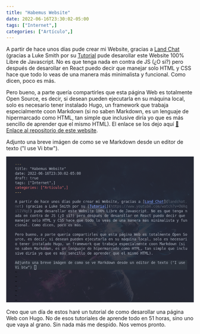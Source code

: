 ```yaml
---
title: "Habemus Website"
date: 2022-06-16T23:30:02-05:00
tags: ["Internet",]
categories: ["Artículo",]
---
```


A partir de hace unos días pude crear mi Website, gracias a [Land Chat](https://landchad.net/) (gracias a Luke Smith por su [Tutorial](https://www.youtube.com/watch?v=OWAqilIVNgE) pude desarollar este Website 100% Libre de Javascript. No es que tenga nada en contra de JS (¿O si?) pero después de desarollar en React puedo decir que manejar solo HTML y CSS hace que todo lo veas de una manera más minimalista y funcional. Como dicen, poco es más.

Pero bueno, a parte quería compartirles que esta página Web es totalmente Open Source, es decir, si desean pueden ejecutarla en su máquina local, solo es necesario tener instalado Hugo, un framework que trabaja especialmente coon Markdown (si no saben Markdown, es un lenguaje de hipermarcado como HTML, tan simple que inclusive diría yo que es más sencillo de aprender que el mismo HTML). El enlace se los dejo aquí [🔗 Enlace al repositorio de este website](https://github.com/luisfigueroaa/luisfigueroaa.github.io).

Adjunto una breve imágen de como se ve Markdown desde un editor de texto ("I use Vi btw"). 

[![Ejemplo Markdown](/pix/ejemplo-markdown.png)](/pix/ejemplo-markdown.png)

Creo que un día de estos haré un tutorial de como desarollar una página Web con Hugo. No de esos tutoriales de aprende todo en 51 horas, sino uno que vaya al grano. Sin nada más me despido. Nos vemos pronto.
